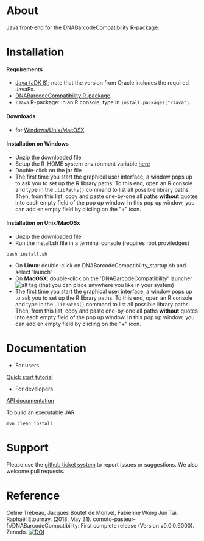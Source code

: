 About
=================

Java front-end for the DNABarcodeCompatibility R-package.


Installation 
================

#### Requirements

* [Java (JDK 8)](http://www.oracle.com/technetwork/java/javase/downloads/jdk8-downloads-2133151.html); note that the version from Oracle includes the required JavaFx.
* [DNABarcodeCompatibility R-package](https://github.com/comoto-pasteur-fr/DNABarcodeCompatibility#installation).
* `rJava` R-package: in an R console, type in `install.packages("rJava")`. 


#### Downloads 

* for [Windows/Unix/MacOSX](https://www.dropbox.com/s/wa1thx156znjdbb/DNABarcodeCompatibility_Unix.zip?dl=0)

#### Installation on Windows 

* Unzip the downloaded file
* Setup the R_HOME system environment variable [here](https://github.com/comoto-pasteur-fr/DNABarcodeCompatibility_GUI/tree/master/installation/windows/set_RHOME.md)
* Double-click on the jar file 
* The first time you start the graphical user interface, a window pops up to ask you to set up the R library paths. To this end, open an R console and type in the `.libPaths()` command to list all possible library paths. Then, from this list, copy and paste one-by-one all paths **without** quotes into each empty field of the pop up window. In this pop up window, you can add en empty field by clicling on the "+" icon.

#### Installation on Unix/MacOSx

* Unzip the downloaded file
* Run the install.sh file in a terminal console (requires root proviledges)
```
bash install.sh
```
* On **Linux**: double-click on DNABarcodeCompatibility_startup.sh and select 'launch'
* On **MacOSX**: double-click on the 'DNABarcodeCompatibility' launcher ![alt tag](https://comoto-pasteur-fr.github.io/DNABarcodeCompatibility_GUI/icons/applet_24x24.png) (that you can place anywhere you like in your system)
* The first time you start the graphical user interface, a window pops up to ask you to set up the R library paths. To this end, open an R console and type in the `.libPaths()` command to list all possible library paths. Then, from this list, copy and paste one-by-one all paths **without** quotes into each empty field of the pop up window. In this pop up window, you can add en empty field by clicling on the "+" icon.

Documentation
================

* For users

[Quick start tutorial](https://comoto-pasteur-fr.github.io/DNABarcodeCompatibility_GUI/tutorial.pdf)

* For developers

[API documentation](https://comoto-pasteur-fr.github.io/DNABarcodeCompatibility_GUI/)

To build an executable JAR 
```
mvn clean install
```

Support
=========

Please use the [github ticket system](https://github.com/comoto-pasteur-fr/DNABarcodeCompatibility_GUI/issues) to report issues or suggestions. 
We also welcome pull requests.



Reference
==========

Céline Trébeau, Jacques Boutet de Monvel, Fabienne Wong Jun Tai, Raphaël Etournay. (2018, May 31). comoto-pasteur-fr/DNABarcodeCompatibility: First complete release (Version v0.0.0.9000). Zenodo. [![DOI](https://zenodo.org/badge/DOI/10.5281/zenodo.1256863.svg)](https://doi.org/10.5281/zenodo.1256863)


